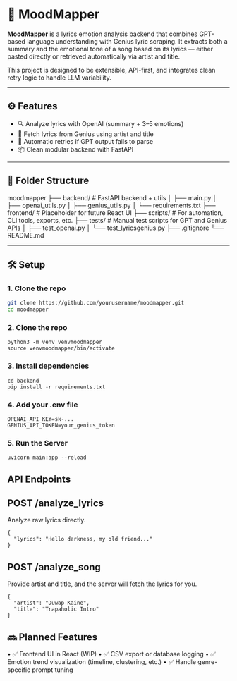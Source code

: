 # 🎵 MoodMapper

**MoodMapper** is a lyrics emotion analysis backend that combines GPT-based language understanding with Genius lyric scraping. It extracts both a summary and the emotional tone of a song based on its lyrics — either pasted directly or retrieved automatically via artist and title.

This project is designed to be extensible, API-first, and integrates clean retry logic to handle LLM variability.

---

## ⚙️ Features

- 🔍 Analyze lyrics with OpenAI (summary + 3–5 emotions)
- 🎤 Fetch lyrics from Genius using artist and title
- 🔁 Automatic retries if GPT output fails to parse
- 📦 Clean modular backend with FastAPI

---

## 🧱 Folder Structure
moodmapper
├── backend/            # FastAPI backend + utils
│   ├── main.py
│   ├── openai_utils.py
│   ├── genius_utils.py
│   └── requirements.txt
├── frontend/           # Placeholder for future React UI
├── scripts/            # For automation, CLI tools, exports, etc.
├── tests/              # Manual test scripts for GPT and Genius APIs
│   ├── test_openai.py
│   └── test_lyricsgenius.py
├── .gitignore
└── README.md

---

## 🛠️ Setup

### 1. Clone the repo

```bash
git clone https://github.com/yourusername/moodmapper.git
cd moodmapper
```

### 2. Clone the repo

```
python3 -m venv venvmoodmapper
source venvmoodmapper/bin/activate
```

### 3. Install dependencies

```
cd backend
pip install -r requirements.txt
```

### 4. Add your .env file

```
OPENAI_API_KEY=sk-...
GENIUS_API_TOKEN=your_genius_token
```

### 5. Run the Server

```
uvicorn main:app --reload
```

## API Endpoints

## POST /analyze_lyrics

Analyze raw lyrics directly.

```
{
  "lyrics": "Hello darkness, my old friend..."
}
```

## POST /analyze_song

Provide artist and title, and the server will fetch the lyrics for you.

```
{
  "artist": "Duwap Kaine",
  "title": "Trapaholic Intro"
}
```
## 🔜 Planned Features

•	✅ Frontend UI in React (WIP)
•	✅ CSV export or database logging
•	✅ Emotion trend visualization (timeline, clustering, etc.)
•	✅ Handle genre-specific prompt tuning